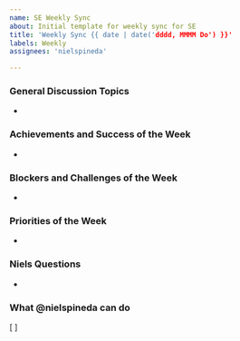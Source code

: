 ```yaml
---
name: SE Weekly Sync
about: Initial template for weekly sync for SE
title: 'Weekly Sync {{ date | date('dddd, MMMM Do') }}'
labels: Weekly
assignees: 'nielspineda'

---
```


### General Discussion Topics
-

### Achievements and Success of the Week
- 

### Blockers and Challenges of the Week
-

### Priorities of the Week
-

### Niels Questions
-

### What @nielspineda can do
[ ]
